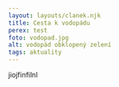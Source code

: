 ```yaml
---
layout: layouts/clanek.njk
title: Cesta k vodopádu
perex: test
foto: vodopad.jpg
alt: vodopád obklopený zelení
tags: aktuality
---
```

jiojfinfilnl